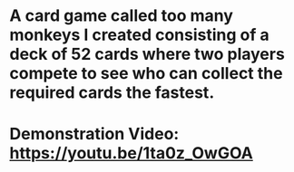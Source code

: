 # A card game called too many monkeys I created consisting of a deck of 52 cards where two players compete to see who can collect the required cards the fastest.
# Demonstration Video: https://youtu.be/1ta0z_OwGOA
